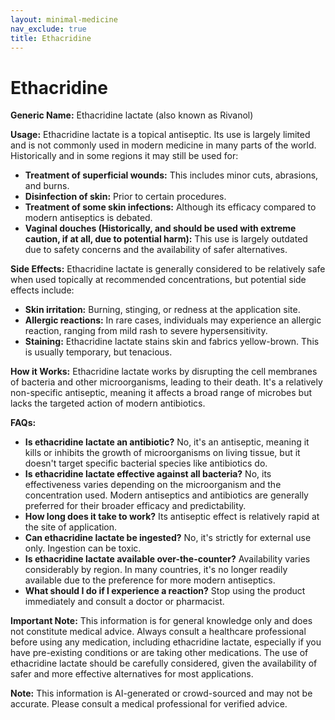```yaml
---
layout: minimal-medicine
nav_exclude: true
title: Ethacridine
---
```


# Ethacridine

**Generic Name:** Ethacridine lactate (also known as Rivanol)

**Usage:** Ethacridine lactate is a topical antiseptic.  Its use is largely limited and is not commonly used in modern medicine in many parts of the world.  Historically and in some regions it may still be used for:

* **Treatment of superficial wounds:**  This includes minor cuts, abrasions, and burns.
* **Disinfection of skin:** Prior to certain procedures.
* **Treatment of some skin infections:**  Although its efficacy compared to modern antiseptics is debated.
* **Vaginal douches (Historically, and should be used with extreme caution, if at all, due to potential harm):**  This use is largely outdated due to safety concerns and the availability of safer alternatives.


**Side Effects:** Ethacridine lactate is generally considered to be relatively safe when used topically at recommended concentrations, but potential side effects include:

* **Skin irritation:**  Burning, stinging, or redness at the application site.
* **Allergic reactions:**  In rare cases, individuals may experience an allergic reaction, ranging from mild rash to severe hypersensitivity.
* **Staining:** Ethacridine lactate stains skin and fabrics yellow-brown. This is usually temporary, but tenacious.


**How it Works:** Ethacridine lactate works by disrupting the cell membranes of bacteria and other microorganisms, leading to their death.  It's a relatively non-specific antiseptic, meaning it affects a broad range of microbes but lacks the targeted action of modern antibiotics.


**FAQs:**

* **Is ethacridine lactate an antibiotic?** No, it's an antiseptic, meaning it kills or inhibits the growth of microorganisms on living tissue, but it doesn't target specific bacterial species like antibiotics do.
* **Is ethacridine lactate effective against all bacteria?** No, its effectiveness varies depending on the microorganism and the concentration used.  Modern antiseptics and antibiotics are generally preferred for their broader efficacy and predictability.
* **How long does it take to work?**  Its antiseptic effect is relatively rapid at the site of application.
* **Can ethacridine lactate be ingested?** No, it's strictly for external use only. Ingestion can be toxic.
* **Is ethacridine lactate available over-the-counter?** Availability varies considerably by region. In many countries, it's no longer readily available due to the preference for more modern antiseptics.
* **What should I do if I experience a reaction?** Stop using the product immediately and consult a doctor or pharmacist.


**Important Note:**  This information is for general knowledge only and does not constitute medical advice. Always consult a healthcare professional before using any medication, including ethacridine lactate, especially if you have pre-existing conditions or are taking other medications.  The use of ethacridine lactate should be carefully considered, given the availability of safer and more effective alternatives for most applications.


**Note:** This information is AI-generated or crowd-sourced and may not be accurate. Please consult a medical professional for verified advice.